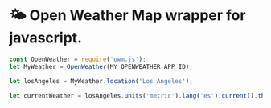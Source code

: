 # 🌤️ Open Weather Map wrapper for javascript.

```javascript
const OpenWeather = require('owm.js');
let MyWeather = OpenWeather(MY_OPENWEATHER_APP_ID);

let losAngeles = MyWeather.location('Los Angeles');

let currentWeather = losAngeles.units('metric').lang('es').current().then(response => console.log(response));
